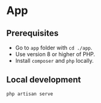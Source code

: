 # App

## Prerequisites

- Go to `app` folder with `cd ./app`.
- Use version 8 or higher of PHP.
- Install `composer` and `php` locally.

## Local development

```shell
php artisan serve
```

